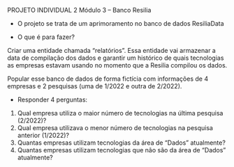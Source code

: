 PROJETO
INDIVIDUAL 2
Módulo 3 – Banco Resilia

* O projeto se trata de um aprimoramento no banco de dados ResiliaData 

* O que é para fazer?

Criar uma entidade chamada “relatórios”. Essa
entidade vai armazenar a data de compilação dos
dados e garantir um histórico de quais tecnologias as
empresas estavam usando no momento que a Resilia
compilou os dados.

Popular esse banco de dados de forma fictícia com
informações de 4 empresas e 2 pesquisas (uma de
1/2022 e outra de 2/2022).

* Responder 4 perguntas:
1. Qual empresa utiliza o maior número de tecnologias na última pesquisa
(2/2022)?
2. Qual empresa utilizava o menor número de tecnologias na pesquisa
anterior (1/2022)?
3. Quantas empresas utilizam tecnologias da área de “Dados”
atualmente?
4. Quantas empresas utilizam tecnologias que não são da área de
“Dados” atualmente?
